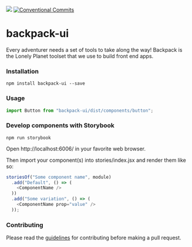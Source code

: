 ![](https://travis-ci.org/lonelyplanet/backpack-ui.svg?branch=master)
[![Conventional Commits](https://img.shields.io/badge/Conventional%20Commits-1.0.0-yellow.svg)](https://conventionalcommits.org)

# backpack-ui
Every adventurer needs a set of tools to take along the way! Backpack is the Lonely Planet toolset that we use to build front end
apps.

### Installation

```shell
npm install backpack-ui --save
```

### Usage

```js
import Button from "backpack-ui/dist/components/button";
```

### Develop components with Storybook

```shell
npm run storybook
```

Open http://localhost:6006/ in your favorite web browser.

Then import your component(s) into stories/index.jsx and render them like so:

```js
storiesOf("Some component name", module)
  .add("Default", () => (
    <ComponentName />
  ))
  .add("Some variation", () => (
    <ComponentName prop="value" />
  ));
```

### Contributing

Please read the [guidelines](https://github.com/lonelyplanet/backpack-ui/blob/master/CONTRIBUTING.md) for contributing before making a pull request.
